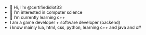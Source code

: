 - 👋 Hi, I’m @certifiedidiot33
- 👀 I’m interested in computer science
- 🌱 I’m currently learning c++
-  I am a game developer + software developer (backend)
-  i know mainly lua, html, css, python, learning c++ and java and c#
